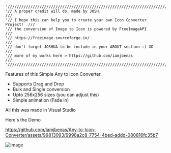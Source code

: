    '////////////////////////////////////////////////////////////////////////////
    '// A proper credit will do, made by JOSH.                                ///
    '// I hope this can help you to create your own Icon Converter Project!  ///
    '// the conversion of Image to Icon is powered by FreeImageAPI          ///
    '// https://freeimage.sourceforge.io/                                  ///
    '// don't forget JOSHUA to be include in your ABOUT section :) XD     ///
    '// more of my works here > https://github.com/iamjbenas             ///
    '///////////////////////////////////////////////////////////////////////

Features of this Simple Any to Icon Converter.
- Supports Drag and Drop
- Bulk and Single conversion
- Upto 256x256 sizes (you can adjust this)
- Simple animation (Fade In)

All this was made in Visual Studio

Here's the Demo

https://github.com/iamjbenas/Any-to-Icon-Converter/assets/99813093/9998a2c8-7754-4bed-addd-080816fc35b7

![image](https://github.com/iamjbenas/Any-to-Icon-Converter/assets/99813093/a8217f66-42fd-496f-a883-d91404db4bf8)
